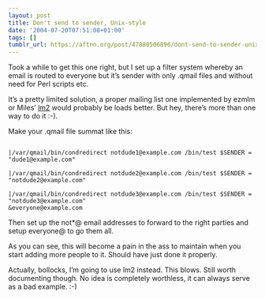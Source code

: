 ```yaml
---
layout: post
title: Don't send to sender, Unix-style
date: '2004-07-20T07:51:08+01:00'
tags: []
tumblr_url: https://aftnn.org/post/47880506896/dont-send-to-sender-unix-style
---
```

<p>Took a while to get this one right, but I set up a filter system whereby an email is routed to everyone but it&rsquo;s sender with only .qmail files and without need for Perl scripts etc.</p>

<p>It&rsquo;s a pretty limited solution, a proper mailing list one implemented by ezmlm or Miles&rsquo; <a href="http://www.samur41.org.uk/lad/hacks/lm2">lm2</a> would probably be loads better. But hey, there&rsquo;s more than one way to do it :-).</p>

<p>Make your .qmail file summat like this:</p>

<p class="eg"><code>
|/var/qmail/bin/condredirect notdude1@example.com /bin/test $SENDER = "dude1@example.com"<br/>
|/var/qmail/bin/condredirect notdude2@example.com /bin/test $SENDER = "notdude2@example.com"<br/>
|/var/qmail/bin/condredirect notdude3@example.com /bin/test $SENDER = "notdude3@example.com"
&amp;everyone@example.com</code></p>

<p>Then set up the not*@ email addresses to forward to the right parties and setup everyone@ to go them all.</p>
<p>As you can see, this will become a pain in the ass to maintain when you start adding more people to it. Should have just done it properly.</p>
<p>Actually, bollocks, I&rsquo;m going to use lm2 instead. This blows. Still worth documenting though. No idea is completely worthless, it can always serve as a bad example. :-)</p>
